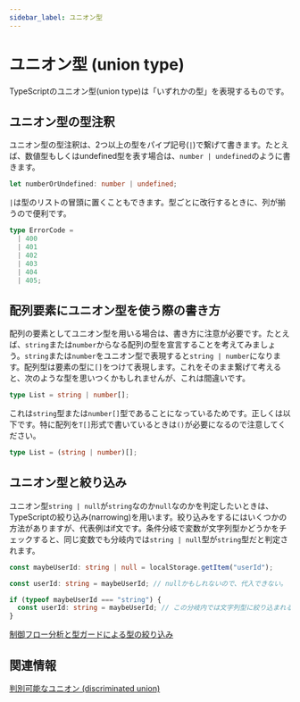 ```yaml
---
sidebar_label: ユニオン型
---
```


# ユニオン型 (union type)

TypeScriptのユニオン型(union type)は「いずれかの型」を表現するものです。

## ユニオン型の型注釈

ユニオン型の型注釈は、2つ以上の型をパイプ記号(`|`)で繋げて書きます。たとえば、数値型もしくはundefined型を表す場合は、`number | undefined`のように書きます。

```ts
let numberOrUndefined: number | undefined;
```

`|`は型のリストの冒頭に置くこともできます。型ごとに改行するときに、列が揃うので便利です。

<!--prettier-ignore-->
```ts
type ErrorCode =
  | 400
  | 401
  | 402
  | 403
  | 404
  | 405;
```

## 配列要素にユニオン型を使う際の書き方

配列の要素としてユニオン型を用いる場合は、書き方に注意が必要です。たとえば、`string`または`number`からなる配列の型を宣言することを考えてみましょう。`string`または`number`をユニオン型で表現すると`string | number`になります。配列型は要素の型に`[]`をつけて表現します。これをそのまま繋げて考えると、次のような型を思いつくかもしれませんが、これは間違いです。

```ts
type List = string | number[];
```

これは`string`型または`number[]`型であることになっているためです。正しくは以下です。特に配列を`T[]`形式で書いているときは`()`が必要になるので注意してください。

```ts
type List = (string | number)[];
```

## ユニオン型と絞り込み

ユニオン型`string | null`が`string`なのか`null`なのかを判定したいときは、TypeScriptの絞り込み(narrowing)を用います。絞り込みをするにはいくつかの方法がありますが、代表例はif文です。条件分岐で変数が文字列型かどうかをチェックすると、同じ変数でも分岐内では`string | null`型が`string`型だと判定されます。

```ts
const maybeUserId: string | null = localStorage.getItem("userId");

const userId: string = maybeUserId; // nullかもしれないので、代入できない。

if (typeof maybeUserId === "string") {
  const userId: string = maybeUserId; // この分岐内では文字列型に絞り込まれるため、代入できる。
}
```

[制御フロー分析と型ガードによる型の絞り込み](../statements/control-flow-analysis-and-type-guard.md)

## 関連情報

[判別可能なユニオン (discriminated union)](discriminated-union.md)
